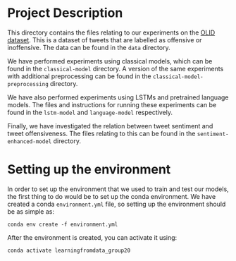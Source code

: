 # Project Description

This directory contains the files relating to our experiments on the [OLID dataset](https://scholar.harvard.edu/malmasi/olid). This is a dataset of tweets that are labelled as offensive or inoffensive. The data can be found in the `data` directory.

We have performed experiments using classical models, which can be found in the `classical-model` directory. A version of the same experiments with additional preprocessing can be found in the `classical-model-preprocessing` directory.

We have also performed experiments using LSTMs and pretrained language models. The files and instructions for running these experiments can be found in the `lstm-model` and `language-model` respectively.

Finally, we have investigated the relation between tweet sentiment and tweet offensiveness. The files relating to this can be found in the `sentiment-enhanced-model` directory.

# Setting up the environment

In order to set up the environment that we used to train and test our models, the first thing to do would be to set up the conda environment. We have created a conda `environment.yml` file, so setting up the environment should be as simple as:
```{bash}
conda env create -f environment.yml
```
After the environment is created, you can activate it using:
```{bash}
conda activate learningfromdata_group20
```
